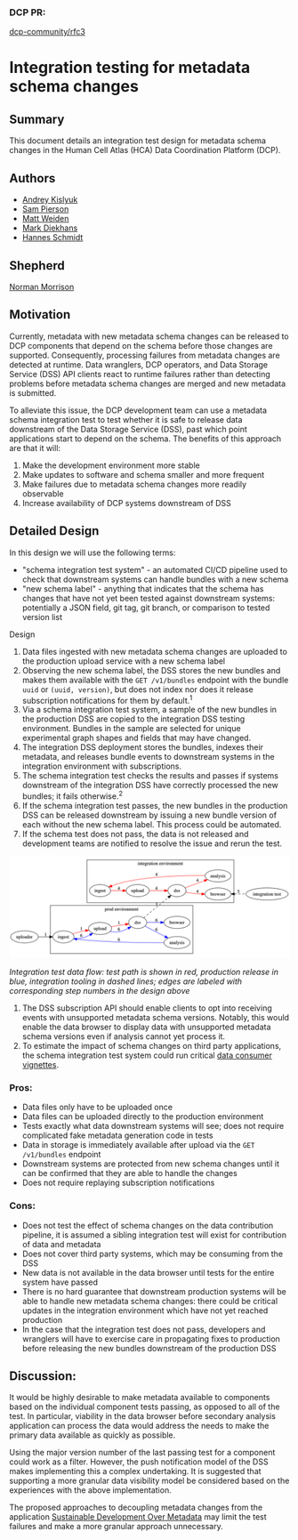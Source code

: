 ### DCP PR:

[dcp-community/rfc3](https://github.com/HumanCellAtlas/dcp-community/pull/58)

# Integration testing for metadata schema changes

## Summary

This document details an integration test design for metadata schema changes in the Human Cell Atlas (HCA) Data Coordination Platform (DCP).

## Authors

* [Andrey Kislyuk](mailto:akislyuk@chanzuckerberg.com)
* [Sam Pierson](mailto:spierson@chanzuckerberg.com)
* [Matt Weiden](mailto:mweiden@chanzuckerberg.com)
* [Mark Diekhans](mailto:markd@ucsc.edu)
* [Hannes Schmidt](mailto:hannes@ucsc.edu)

## Shepherd

[Norman Morrison](mailto:norman@ebi.ac.uk)

## Motivation

Currently, metadata with new metadata schema changes can be released to DCP components that depend on the schema before those changes are supported. Consequently, processing failures from metadata changes are detected at runtime. Data wranglers, DCP operators, and Data Storage Service (DSS) API clients react to runtime failures rather than detecting problems before metadata schema changes are merged and new metadata is submitted.

To alleviate this issue, the DCP development team can use a metadata schema integration test to test whether it is safe to release data downstream of the Data Storage Service (DSS), past which point applications start to depend on the schema. The benefits of this approach are that it will:

1. Make the development environment more stable
1. Make updates to software and schema smaller and more frequent
1. Make failures due to metadata schema changes more readily observable
1. Increase availability of DCP systems downstream of DSS

## Detailed Design

In this design we will use the following terms:

 * "schema integration test system" - an automated CI/CD pipeline used to check that downstream systems can handle bundles with a new schema
 * "new schema label" - anything that indicates that the schema has changes that have not yet been tested against downstream systems: potentially a JSON field, git tag, git branch, or comparison to tested version list


Design

1. Data files ingested with new metadata schema changes are uploaded to the production upload service with a new schema label
1. Observing the new schema label, the DSS stores the new bundles and makes them available with the `GET /v1/bundles` endpoint with the bundle `uuid` or `(uuid, version)`, but does not index nor does it release subscription notifications for them by default.<sup>1</sup>
1. Via a schema integration test system, a sample of the new bundles in the production DSS are copied to the integration DSS testing environment. Bundles in the sample are selected for unique experimental graph shapes and fields that may have changed.
1. The integration DSS deployment stores the bundles, indexes their metadata, and releases bundle events to downstream systems in the integration environment with subscriptions.
1. The schema integration test checks the results and passes if systems downstream of the integration DSS have correctly processed the new bundles; it fails otherwise.<sup>2</sup>
1. If the schema integration test passes, the new bundles in the production DSS can be released downstream by issuing a new bundle version of each without the new schema label. This process could be automated.
1. If the schema test does not pass, the data is not released and development teams are notified to resolve the issue and rerun the test.

![Integration test design](../images/0000-integration-test.png)

*Integration test data flow: test path is shown in red, production release in blue, integration tooling in dashed lines; edges are labeled with corresponding step numbers in the design above*

1. The DSS subscription API should enable clients to opt into receiving events with unsupported metadata schema versions. Notably, this would enable the data browser to display data with unsupported metadata schema versions even if analysis cannot yet process it.
1. To estimate the impact of schema changes on third party applications, the schema integration test system could run critical [data consumer vignettes](https://github.com/HumanCellAtlas/data-consumer-vignettes).

### Pros:

* Data files only have to be uploaded once
* Data files can be uploaded directly to the production environment
* Tests exactly what data downstream systems will see; does not require complicated fake metadata generation code in tests
* Data in storage is immediately available after upload via the `GET /v1/bundles` endpoint
* Downstream systems are protected from new schema changes until it can be confirmed that they are able to handle the changes
* Does not require replaying subscription notifications

### Cons:

* Does not test the effect of schema changes on the data contribution pipeline, it is assumed a sibling integration test will exist for contribution of data and metadata
* Does not cover third party systems, which may be consuming from the DSS
* New data is not available in the data browser until tests for the entire system have passed
* There is no hard guarantee that downstream production systems will be able to handle new metadata schema changes: there could be critical updates in the integration environment which have not yet reached production
* In the case that the integration test does not pass, developers and wranglers will have to exercise care in propagating fixes to production before releasing the new bundles downstream of the production DSS

## Discussion:

It would be highly desirable to make metadata available to components based on the individual component tests passing, as opposed to all of the test.  In particular, viability in the data browser before secondary analysis application can process the data would address the needs to make the primary data available as quickly as possible.

Using the major version number of the last passing test for a component could work as a filter.  However, the push notification model of the DSS makes implementing this a complex undertaking.  It is suggested that supporting a more granular data visibility model be considered based on the experiences with the above implementation.

The proposed approaches to decoupling metadata changes from the application
[Sustainable Development Over Metadata](https://docs.google.com/document/d/1KpgPXqqnWCDqXDHMr1whmmCaT8XC2F7ddrDc0RPnyt4/edit?ts=5b9ac30c#heading=h.irkib9r22q8v) may limit the test failures and make a more granular approach unnecessary.
